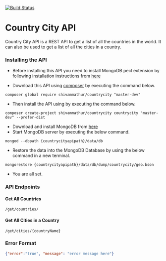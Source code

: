 [![Build Status](https://travis-ci.org/shivammathur/countrycity.svg?branch=master)](https://travis-ci.org/shivammathur/countrycity)

# Country City API
Country City API is a REST API to get a list of all the countries in the world. It can also be used to get a list of all the cities in a country.

### Installing the API

- Before installing this API you need to install MongoDB pecl extension by following installation instructions from [here](http://php.net/manual/en/mongodb.installation.php)

- Download this API using [composer](https://getcomposer.org/download/) by executing the command below.
```
composer global require shivammathur/countrycity "master-dev"
```
- Then install the API using by executing the command below.
```
composer create-project shivammathur/countrycity countrycity "master-dev" --prefer-dist
```
- Download and install MongoDB from [here](https://www.mongodb.org/downloads#production)
- Start MongoDB server by executing the below command.
```
mongod --dbpath {countrycityapipath}/data/db
```

- Restore the data into the MongoDB Database by using the below command in a new terminal.
```
mongorestore {countrycityapipath}/data/db/dump/countrycity/geo.bson
```

- You are all set.

### API Endpoints

#### Get All Countries
```
/get/countries/
```

#### Get All Cities in a Country
```
/get/cities/{countryName}
```

### Error Format
```json
{"error":"true", "message": "error message here"}
```                
